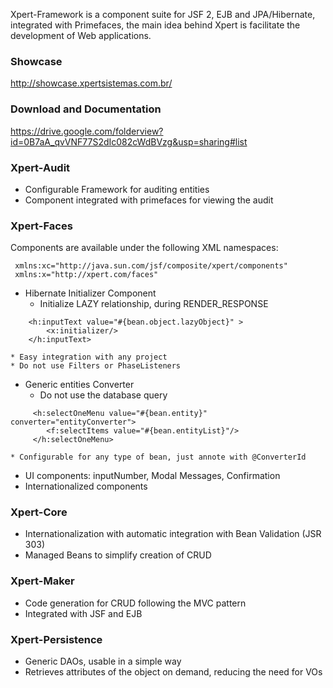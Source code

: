 Xpert-Framework is a component suite for JSF 2, EJB and JPA/Hibernate, integrated with Primefaces, the main idea behind Xpert is facilitate the development of Web applications.

### Showcase ###
http://showcase.xpertsistemas.com.br/

### Download and Documentation ###

https://drive.google.com/folderview?id=0B7aA_qvVNF77S2dIc082cWdBVzg&usp=sharing#list

### Xpert-Audit ###
  * Configurable Framework for auditing entities
  * Component integrated with primefaces for viewing the audit

### Xpert-Faces ###

Components are available under the following XML namespaces:

```
 xmlns:xc="http://java.sun.com/jsf/composite/xpert/components"
 xmlns:x="http://xpert.com/faces"
```

  * Hibernate Initializer Component
    * Initialize LAZY relationship, during RENDER\_RESPONSE
```
    <h:inputText value="#{bean.object.lazyObject}" >
        <x:initializer/>
    </h:inputText>    
```
    * Easy integration with any project
    * Do not use Filters or PhaseListeners
  * Generic entities Converter
    * Do not use the database query
```
     <h:selectOneMenu value="#{bean.entity}" converter="entityConverter">
        <f:selectItems value="#{bean.entityList}"/>
     </h:selectOneMenu>
```
    * Configurable for any type of bean, just annote with @ConverterId
  * UI components: inputNumber, Modal Messages, Confirmation
  * Internationalized components

### Xpert-Core ###
  * Internationalization with automatic integration with Bean Validation (JSR 303)
  * Managed Beans to simplify creation of CRUD

### Xpert-Maker ###
  * Code generation for CRUD following the MVC pattern
  * Integrated with JSF and EJB

### Xpert-Persistence ###
  * Generic DAOs, usable in a simple way
  * Retrieves attributes of the object on demand, reducing the need for VOs